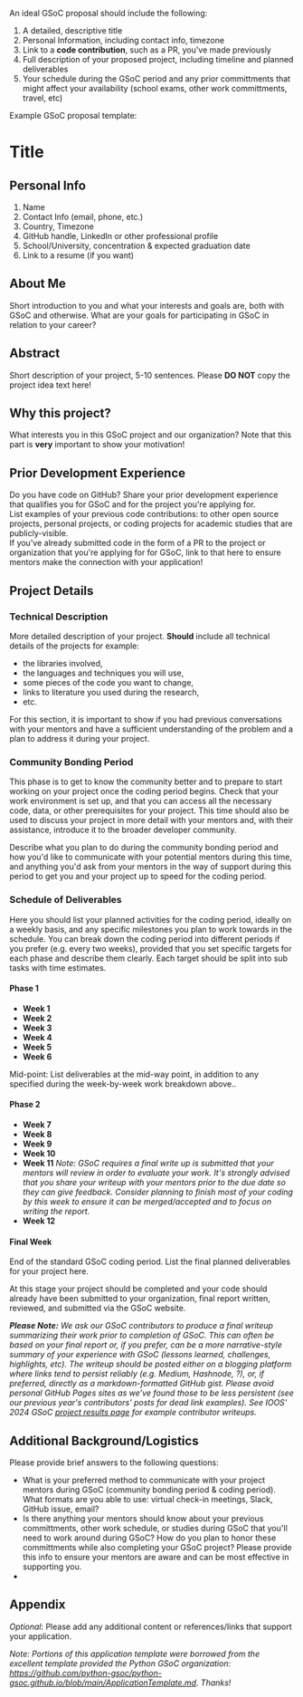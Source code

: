 
An ideal GSoC proposal should include the following:
1. A detailed, descriptive title
2. Personal Information, including contact info, timezone
3. Link to a **code contribution**, such as a PR, you've made previously
4. Full description of your proposed project, including timeline and planned deliverables
5. Your schedule during the GSoC period and any prior committments that might affect your availability (school exams, other work committments, travel, etc)

Example GSoC proposal template:


#  Title 

## Personal Info
1. Name 
2. Contact Info (email, phone, etc.)
3. Country, Timezone
4. GitHub handle, LinkedIn or other professional profile
5. School/University, concentration & expected graduation date
6. Link to a resume (if you want)

## About Me
Short introduction to you and what your interests and goals are, both with GSoC and otherwise.  What are your goals for participating in GSoC in relation to your career?

## Abstract

Short description of your project, 5-10 sentences.
Please **DO NOT** copy the project idea text here!

## Why this project?

What interests you in this GSoC project and our organization?
Note that this part is **very** important to show your motivation!

## Prior Development Experience

Do you have code on GitHub?  Share your prior development experience that qualifies you for GSoC and for the project you're applying for.  
List examples of your previous code contributions: to other open source projects, personal projects, or coding projects for academic studies that are publicly-visible.  
If you've already submitted code in the form of a PR to the project or organization that you're applying for for GSoC, link to that here to ensure mentors make the connection with your application!

## Project Details

### Technical Description

More detailed description of your project.
**Should** include all technical details of the projects for example:
- the libraries involved,
- the languages and techniques you will use,
- some pieces of the code you want to change,
-  links to literature you used during the research,
-  etc.

For this section, it is important to show if you had previous conversations with your mentors and have a sufficient understanding of the problem and a plan to address it during your project.

### Community Bonding Period

This phase is to get to know the community better and to prepare to start working on your project once the coding period begins.
Check that your work environment is set up, and that you can access all the necessary code, data, or other prerequisites for your project.
This time should also be used to discuss your project in more detail with your mentors and, with their assistance, introduce it to the broader developer community. 

Describe what you plan to do during the community bonding period and how you'd like to communicate with your potential mentors during this time, and anything you'd ask from your mentors in the way of support during this period to get you and your project up to speed for the coding period.

### Schedule of Deliverables

Here you should list your planned activities for the coding period, ideally on a weekly basis, and any specific milestones you plan to work towards in the schedule.  You can break down the coding period into different periods if you prefer (e.g. every two weeks), provided that you set specific targets for each phase and describe them clearly. Each target should be split into sub tasks with time estimates.

#### **Phase 1**
* **Week 1**
* **Week 2**
* **Week 3**
* **Week 4**
* **Week 5**
* **Week 6**

Mid-point: List deliverables at the mid-way point, in addition to any specified during the week-by-week work breakdown above..  

#### **Phase 2**
* **Week 7**
* **Week 8**
* **Week 9**
* **Week 10**
* **Week 11**  *Note: GSoC requires a final write up is submitted that your mentors will review in order to evaluate your work.  It's strongly advised that you share your writeup with your mentors prior to the due date so they can give feedback.  Consider planning to finish most of your coding by this week to ensure it can be merged/accepted and to focus on writing the report.*
* **Week 12**

#### **Final Week**
End of the standard GSoC coding period.  List the final planned deliverables for your project here.

At this stage your project should be completed and your code should already have been submitted to your organization, final report written, reviewed, and submitted via the GSoC website.  

_**Please Note:** We ask our GSoC contributors to produce a final writeup summarizing their work prior to completion of GSoC.  This can often be based on your final report or, if you prefer, can be a more narrative-style summary of your experience with GSoC (lessons learned, challenges, highlights, etc).  The writeup should be posted either on a blogging platform where links tend to persist reliably (e.g. Medium, Hashnode, ?), or, if preferred, directly as a markdown-formatted GitHub gist.  Please avoid personal GitHub Pages sites as we've found those to be less persistent (see our previous year's contributors' posts for dead link examples).  See IOOS' 2024 GSoC [project results page](https://github.com/ioos/gsoc/blob/main/2024/project-results.md) for example contributor writeups._

## Additional Background/Logistics

Please provide brief answers to the following questions: 
* What is your preferred method to communicate with your project mentors during GSoC (community bonding period & coding period).  What formats are you able to use: virtual check-in meetings, Slack, GitHub issue, email?
* Is there anything your mentors should know about your previous committments, other work schedule, or studies during GSoC that you'll need to work around during GSoC?  How do you plan to honor these committments while also completing your GSoC project?  Please provide this info to ensure your mentors are aware and can be most effective in supporting you.
* 

## Appendix

*Optional*: Please add any additional content or references/links that support your application.

*Note: Portions of this application template were borrowed from the excellent template provided the Python GSoC organization: https://github.com/python-gsoc/python-gsoc.github.io/blob/main/ApplicationTemplate.md.  Thanks!*